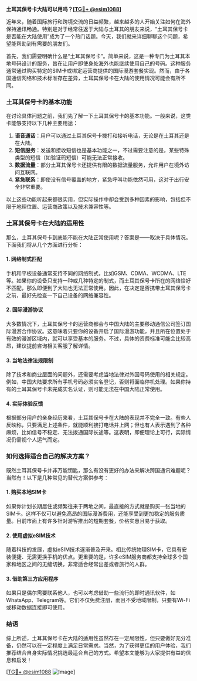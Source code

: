 **土耳其保号卡大陆可以用吗？[[TG💪+ @esim1088](https://t.me/s/esim1088)]**

近年来，随着国际旅行和跨境交流的日益频繁，越来越多的人开始关注如何在海外保持通讯畅通。特别是对于经常往返于大陆与土耳其的朋友来说，“土耳其保号卡是否能在大陆使用”成为了一个热门话题。今天，我们就来详细聊聊这个问题，希望能帮助到有需要的朋友们。

首先，我们需要明确什么是“土耳其保号卡”。简单来说，这是一种专门为土耳其本地号码设计的服务，旨在让用户即使身处海外也能继续使用自己的号码。这种服务通常通过购买特定的SIM卡或绑定运营商提供的国际漫游套餐实现。然而，由于各国通信网络和技术标准存在差异，土耳其保号卡在大陆的使用情况可能会有所不同。

### **土耳其保号卡的基本功能**

在讨论具体问题之前，我们先了解一下土耳其保号卡的基本功能。一般来说，这类卡能够支持以下几种主要用途：

1. **语音通话**：用户可以通过土耳其保号卡拨打和接听电话，无论是在土耳其还是在大陆。
2. **短信服务**：发送和接收短信也是基本功能之一，不过需要注意的是，某些特殊类型的短信（如验证码短信）可能无法正常接收。
3. **数据流量**：部分土耳其保号卡还提供有限的数据流量服务，允许用户在境外访问互联网。
4. **紧急联系**：即使没有信号覆盖的地方，紧急呼叫功能依然可用，这对于出行安全非常重要。

以上这些功能听起来都很实用，但实际操作中却会受到多种因素的影响，包括但不限于地理位置、运营商政策以及技术兼容性等。

### **土耳其保号卡在大陆的适用性**

那么，土耳其保号卡到底能不能在大陆正常使用呢？答案是——取决于具体情况。下面我们将从几个方面进行分析：

#### **1. 网络制式匹配**
手机和平板设备通常支持不同的网络制式，比如GSM、CDMA、WCDMA、LTE等。如果你的设备只支持一种或几种特定的制式，而土耳其保号卡所在的网络恰好不匹配，那么即便到了大陆也无法正常使用。因此，在决定是否携带土耳其保号卡之前，最好先检查一下自己设备的网络兼容性。

#### **2. 国际漫游协议**
大多数情况下，土耳其保号卡的运营商都会与中国大陆的主要移动通信公司签订国际漫游合作协议。这意味着只要你的设备开启了国际漫游功能，并且所在位置处于有效的漫游区域内，就可以享受基本的服务。不过，具体的资费标准可能会比较高昂，建议提前咨询相关客服了解详情。

#### **3. 当地法律法规限制**
除了技术和商业层面的问题外，还需要考虑当地法律对外国号码使用的相关规定。例如，中国大陆要求所有手机号码必须实名登记，否则将面临停机处理。如果你持有的土耳其保号卡未完成实名认证，则可能无法在中国大陆正常使用。

#### **4. 实际体验反馈**
根据部分用户的亲身经历来看，土耳其保号卡在大陆的表现并不完全一致。有些人反映称，只要满足上述条件，就能顺利接打电话并上网；但也有人表示遇到了各种麻烦，比如信号不稳定、无法拨通国际长途等。这表明，即便理论上可行，实际情况仍需视个人运气而定。

### **如何选择适合自己的解决方案？**

既然土耳其保号卡并非万能钥匙，那么有没有更好的办法来解决跨国通讯难题呢？当然有！以下是几种常见的替代方案供参考：

#### **1. 购买本地SIM卡**
如果你计划长期居住或频繁往来于两地之间，最直接的方式就是购买一张当地的SIM卡。这样不仅可以避免高昂的国际漫游费用，还能享受到更加稳定的服务质量。目前市面上有许多针对游客推出的短期套餐，价格实惠且易于获取。

#### **2. 使用虚拟eSIM技术**
随着科技的发展，虚拟eSIM技术逐渐普及开来。相比传统物理SIM卡，它具有安装便捷、无需更换手机的优点。更重要的是，许多eSIM服务商都支持全球多个国家和地区之间的无缝切换，非常适合经常出差或者旅行的人群。

#### **3. 借助第三方应用程序**
如果只是偶尔需要联系他人，也可以考虑借助一些流行的即时通讯软件，如WhatsApp、Telegram等。它们不仅免费注册，而且不受地域限制，只要有Wi-Fi或移动数据连接即可使用。

### **结语**

综上所述，土耳其保号卡在大陆的适用性虽然存在一定局限性，但只要做好充分准备，仍然可以在一定程度上满足日常需求。当然，为了获得更佳的用户体验，我们推荐结合自身实际情况挑选最适合自己的方式。希望本文能够为大家提供有益的信息和启发！

[[TG💪+ @esim1088](https://t.me/s/esim1088) ![Image](https://i.postimg.cc/4NQfJmqS/Snipaste-2025-05-13-00-14-12.png)]